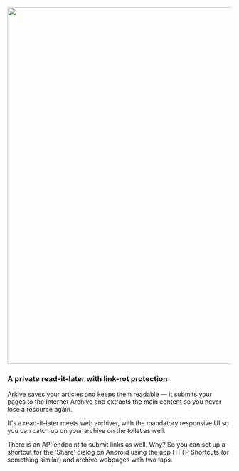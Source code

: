 <img src="https://github.com/qirpi/arkive/blob/main/screenshot.png" width="800px"></img>

### A private read-it-later with link-rot protection

Arkive saves your articles and keeps them readable — it submits your pages to the Internet Archive and extracts the main content so you never lose a resource again.

It's a read-it-later meets web archiver, with the mandatory responsive UI so you can catch up on your archive on the toilet as well.

There is an API endpoint to submit links as well. Why? So you can set up a shortcut for the 'Share' dialog on Android using the app HTTP Shortcuts (or something similar) and archive webpages with two taps.
